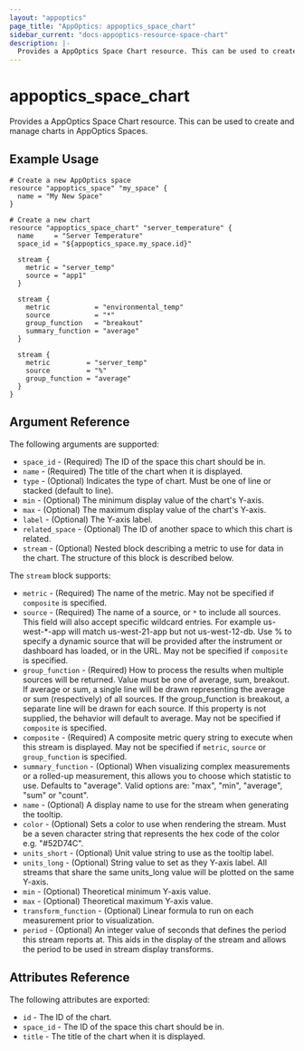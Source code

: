 ```yaml
---
layout: "appoptics"
page_title: "AppOptics: appoptics_space_chart"
sidebar_current: "docs-appoptics-resource-space-chart"
description: |-
  Provides a AppOptics Space Chart resource. This can be used to create and manage charts in AppOptics Spaces.
---
```


# appoptics\_space\_chart

Provides a AppOptics Space Chart resource. This can be used to
create and manage charts in AppOptics Spaces.

## Example Usage

```hcl
# Create a new AppOptics space
resource "appoptics_space" "my_space" {
  name = "My New Space"
}

# Create a new chart
resource "appoptics_space_chart" "server_temperature" {
  name     = "Server Temperature"
  space_id = "${appoptics_space.my_space.id}"

  stream {
    metric = "server_temp"
    source = "app1"
  }

  stream {
    metric           = "environmental_temp"
    source           = "*"
    group_function   = "breakout"
    summary_function = "average"
  }

  stream {
    metric         = "server_temp"
    source         = "%"
    group_function = "average"
  }
}
```

## Argument Reference

The following arguments are supported:

* `space_id` - (Required) The ID of the space this chart should be in.
* `name` - (Required) The title of the chart when it is displayed.
* `type` - (Optional) Indicates the type of chart. Must be one of line or
  stacked (default to line).
* `min` - (Optional) The minimum display value of the chart's Y-axis.
* `max` - (Optional) The maximum display value of the chart's Y-axis.
* `label` - (Optional) The Y-axis label.
* `related_space` - (Optional) The ID of another space to which this chart is
  related.
* `stream` - (Optional) Nested block describing a metric to use for data in the
  chart. The structure of this block is described below.

The `stream` block supports:

* `metric` - (Required) The name of the metric. May not be specified if
  `composite` is specified.
* `source` - (Required) The name of a source, or `*` to include all sources.
  This field will also accept specific wildcard entries. For example
  us-west-\*-app will match us-west-21-app but not us-west-12-db. Use % to
  specify a dynamic source that will be provided after the instrument or
  dashboard has loaded, or in the URL. May not be specified if `composite` is
  specified.
* `group_function` - (Required) How to process the results when multiple sources
  will be returned. Value must be one of average, sum, breakout. If average or
  sum, a single line will be drawn representing the average or sum
  (respectively) of all sources. If the group_function is breakout, a separate
  line will be drawn for each source. If this property is not supplied, the
  behavior will default to average. May not be specified if `composite` is
  specified.
* `composite` - (Required) A composite metric query string to execute when this
  stream is displayed. May not be specified if `metric`, `source` or
  `group_function` is specified.
* `summary_function` - (Optional) When visualizing complex measurements or a
  rolled-up measurement, this allows you to choose which statistic to use.
  Defaults to "average". Valid options are: "max", "min", "average", "sum" or
  "count".
* `name` - (Optional) A display name to use for the stream when generating the
  tooltip.
* `color` - (Optional) Sets a color to use when rendering the stream. Must be a
  seven character string that represents the hex code of the color e.g.
  "#52D74C".
* `units_short` - (Optional) Unit value string to use as the tooltip label.
* `units_long` - (Optional) String value to set as they Y-axis label. All
  streams that share the same units_long value will be plotted on the same
  Y-axis.
* `min` - (Optional) Theoretical minimum Y-axis value.
* `max` - (Optional) Theoretical maximum Y-axis value.
* `transform_function` - (Optional) Linear formula to run on each measurement
  prior to visualization.
* `period` - (Optional) An integer value of seconds that defines the period this
  stream reports at. This aids in the display of the stream and allows the
  period to be used in stream display transforms.

## Attributes Reference

The following attributes are exported:

* `id` - The ID of the chart.
* `space_id` - The ID of the space this chart should be in.
* `title` - The title of the chart when it is displayed.
